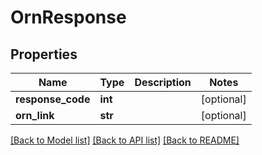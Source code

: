 # OrnResponse

## Properties
Name | Type | Description | Notes
------------ | ------------- | ------------- | -------------
**response_code** | **int** |  | [optional] 
**orn_link** | **str** |  | [optional] 

[[Back to Model list]](../README.md#documentation-for-models) [[Back to API list]](../README.md#documentation-for-api-endpoints) [[Back to README]](../README.md)


